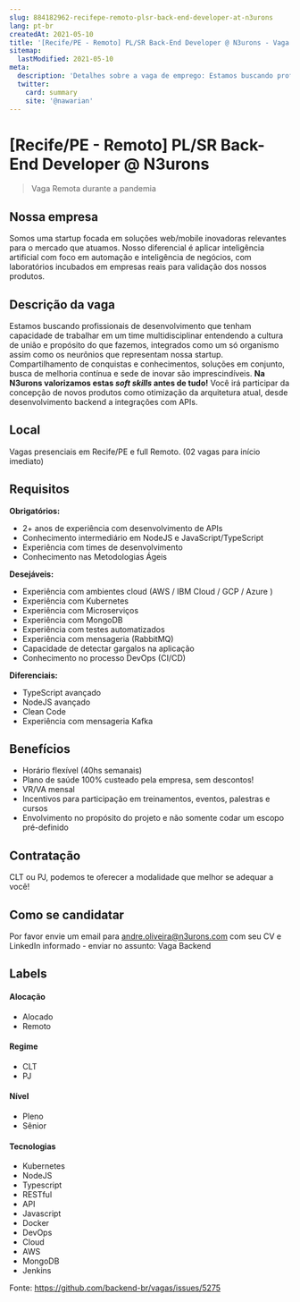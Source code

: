```yaml
---
slug: 884182962-recifepe-remoto-plsr-back-end-developer-at-n3urons
lang: pt-br
createdAt: 2021-05-10
title: '[Recife/PE - Remoto] PL/SR Back-End Developer @ N3urons - Vaga de Emprego'
sitemap:
  lastModified: 2021-05-10
meta:
  description: 'Detalhes sobre a vaga de emprego: Estamos buscando profissionais de desenvolvimento que tenham capacidade de trabalhar em um time multidisciplinar entendendo a cultura de união e propósito do que fazemos, integrados como um só organismo assim como os neurônios que representam nossa startup. Compartilhamento de conquistas e conhecimentos, soluções em conjunto, busca de melhoria contínua e sede de inovar são imprescindíveis. **Na N3urons valorizamos estas _soft skills_ antes de tudo!** Você irá participar da concepção de novos produtos como otimização da arquitetura atual, desde desenvolvimento backend a integrações com APIs.'
  twitter:
    card: summary
    site: '@nawarian'
---
```


# [Recife/PE - Remoto] PL/SR Back-End Developer @ N3urons

<!--
==================================================
Caso a vaga for remoto durante a pandemia informar no texto "Remoto durante o covid"
==================================================
-->
<!-- 
==================================================
POR FAVOR, SÓ POSTE SE A VAGA FOR PARA BACK-END!

Não faça distinção de gênero no título da vaga.

Use: "Back-End Developer" ao invés de 
"Desenvolvedor Back-End" \o/

Exemplo: `[São Paulo] Back-End Developer @ NOME DA EMPRESA`
==================================================
-->
<!--
==================================================
Caso a vaga for remoto durante a pandemia deixar a linha abaixo
==================================================
-->
> Vaga Remota durante a pandemia

## Nossa empresa

Somos uma startup focada em soluções web/mobile inovadoras relevantes para o mercado que atuamos. Nosso diferencial é aplicar inteligência artificial com foco em automação e inteligência de negócios, com laboratórios incubados em empresas reais para validação dos nossos produtos. 

## Descrição da vaga

Estamos buscando profissionais de desenvolvimento que tenham capacidade de trabalhar em um time multidisciplinar entendendo a cultura de união e propósito do que fazemos, integrados como um só organismo assim como os neurônios que representam nossa startup. 
Compartilhamento de conquistas e conhecimentos, soluções em conjunto, busca de melhoria contínua e sede de inovar são imprescindíveis. **Na N3urons valorizamos estas _soft skills_ antes de tudo!**
Você irá participar da concepção de novos produtos como otimização da arquitetura atual, desde desenvolvimento backend a integrações com APIs.

## Local

Vagas presenciais em Recife/PE e full Remoto. (02 vagas para início imediato)

## Requisitos

**Obrigatórios:**
- 2+ anos de experiência com desenvolvimento de APIs
- Conhecimento intermediário em NodeJS e JavaScript/TypeScript
- Experiência com times de desenvolvimento
- Conhecimento nas Metodologias Ágeis

**Desejáveis:**
- Experiência com ambientes cloud (AWS / IBM Cloud / GCP / Azure )
- Experiência com Kubernetes
- Experiência com Microserviços
- Experiência com MongoDB
- Experiência com testes automatizados
- Experiência com mensageria (RabbitMQ)
- Capacidade de detectar gargalos na aplicação
- Conhecimento no processo DevOps (CI/CD)

**Diferenciais:**
- TypeScript avançado
- NodeJS avançado
- Clean Code
- Experiência com mensageria Kafka

## Benefícios

- Horário flexível (40hs semanais)
- Plano de saúde 100% custeado pela empresa, sem descontos!
- VR/VA mensal
- Incentivos para participação em treinamentos, eventos, palestras e cursos
- Envolvimento no propósito do projeto e não somente codar um escopo pré-definido

## Contratação

CLT ou PJ, podemos te oferecer a modalidade que melhor se adequar a você!

## Como se candidatar

Por favor envie um email para andre.oliveira@n3urons.com com seu CV e LinkedIn informado - enviar no assunto: Vaga Backend

## Labels
<!-- retire os labels que não fazem sentido à vaga -->

#### Alocação
- Alocado
- Remoto

#### Regime
- CLT
- PJ

#### Nível
- Pleno
- Sênior

#### Tecnologias
- Kubernetes
- NodeJS
- Typescript
- RESTful
- API
- Javascript
- Docker
- DevOps
- Cloud
- AWS
- MongoDB
- Jenkins

Fonte: https://github.com/backend-br/vagas/issues/5275
